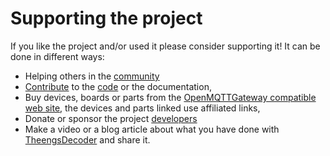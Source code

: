 # Supporting the project

If you like the project and/or used it please consider supporting it! It can be done in different ways:
* Helping others in the [community](https://github.com/theengs/decoder/discussions)
* [Contribute](development) to the [code](https://github.com/theengs/decoder) or the documentation,
* Buy devices, boards or parts from the [OpenMQTTGateway compatible web site](https://compatible.openmqttgateway.com), the devices and parts linked use affiliated links,
* Donate or sponsor the project [developers](https://github.com/theengs/decoder/graphs/contributors)
* Make a video or a blog article about what you have done with [TheengsDecoder](https://github.com/theengs/decoder) and share it.